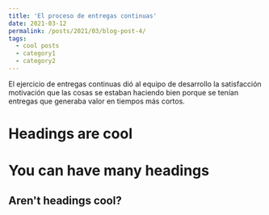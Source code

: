 ```yaml
---
title: 'El proceso de entregas continuas'
date: 2021-03-12
permalink: /posts/2021/03/blog-post-4/
tags:
  - cool posts
  - category1
  - category2
---
```


El ejercicio de entregas continuas dió al equipo de desarrollo la satisfacción motivación que las cosas se estaban haciendo bien porque se tenían entregas que generaba valor en tiempos más  cortos.

Headings are cool
======

You can have many headings
======

Aren't headings cool?
------